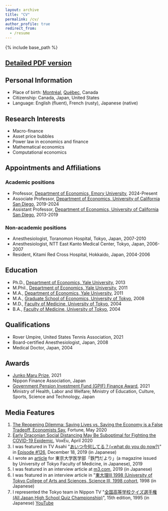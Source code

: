 ```yaml
---
layout: archive
title: "CV"
permalink: /cv/
author_profile: true
redirect_from:
  - /resume
---
```


{% include base_path %}

## [Detailed PDF version](https://drive.google.com/file/d/1LwWnbQ-aqI-jE9X8EFXQ4eJqTmIDm1mk)

## Personal Information
- Place of birth: [Montréal](https://en.wikipedia.org/wiki/Montreal), [Québec](https://en.wikipedia.org/wiki/Quebec), Canada
- Citizenship: Canada, Japan, United States
- Language: English (fluent), French (rusty), Japanese (native)

## Research Interests
- Macro-finance
- Asset price bubbles
- Power law in economics and finance
- Mathematical economics
- Computational economics

## Appointments and Affiliations

### Academic positions
- Professor, [Department of Economics, Emory University](https://economics.emory.edu/), 2024-Present
- Associate Professor, [Department of Economics, University of California San Diego](https://economics.ucsd.edu/), 2019-2024
- Assistant Professor, [Department of Economics, University of California San Diego](https://economics.ucsd.edu/), 2013-2019

### Non-academic positions
- Anesthesiologist, Toranomon Hospital, Tokyo, Japan, 2007-2010
- Anesthesiologist, NTT East Kanto Medical Center, Tokyo, Japan, 2006-2007
- Resident, Kitami Red Cross Hospital, Hokkaido, Japan, 2004-2006

## Education
- Ph.D., [Department of Economics, Yale University](https://economics.yale.edu/), 2013
- M.Phil., [Department of Economics, Yale University](https://economics.yale.edu/), 2011
- M.A., [Department of Economics, Yale University](https://economics.yale.edu/), 2011
- M.A., [Graduate School of Economics, University of Tokyo](http://www.e.u-tokyo.ac.jp/index-e.html), 2008
- M.D., [Faculty of Medicine, University of Tokyo](http://www.m.u-tokyo.ac.jp/english/), 2004
- B.A., [Faculty of Medicine, University of Tokyo](http://www.m.u-tokyo.ac.jp/english/), 2004

## Qualifications
- Rover Umpire, United States Tennis Association, 2021
- Board-certified Anesthesiologist, Japan, 2008
- Medical Doctor, Japan, 2004

## Awards
- [Junko Maru Prize](https://nfa-net.jp/news/2346/), 2021  
Nippon Finance Association, Japan
- [Government Pension Investment Fund (GPIF) Finance Award](https://www.gpif.go.jp/en/investment/research/awards/announcement_04.html), 2021  
Ministry of Health, Labor and Welfare; Ministry of Education, Culture, Sports, Science and Technology, Japan

## Media Features
1. [The Reopening Dilemma: Saving Lives vs. Saving the Economy is a False Tradeoff, Economists
Say](https://fortune.com/2020/05/04/reopening-reopen-economy-coronavirus-covid-19-lifting-lockdown-economists), Fortune, May 2020
1. [Early Draconian Social Distancing May Be Suboptimal for Fighting the COVID-19 Epidemic](https://voxeu.org/article/early-draconian-social-distancing-may-be-suboptimal-fighting-covid-19-epidemic#), VoxEu, April 2020
1. I was featured in TV Asahi "[あいつ今何してる？(=what do you do now?)](https://ja.wikipedia.org/wiki/%E3%81%82%E3%81%84%E3%81%A4%E4%BB%8A%E4%BD%95%E3%81%97%E3%81%A6%E3%82%8B%3F)" in [Episode #126](https://www.tv-asahi.co.jp/aitsuima2021/backnumber_new/0126/), December 18, 2019 (in Japanese)
1. I wrote an [article](https://alexisakira.github.io/files/tetsumon_dayori.pdf) for 東京大学医学部「鉄門だより」(a magazine issued by University of Tokyo Faculty of Medicine, in Japanese), 2019
1. I was featured in an interview article at [m3.com](https://www.m3.com/news/open/iryoishin/647648), 2019 (in Japanese)
1. I was featured in an interview article in "[東大理III 1998 (University of Tokyo College of Arts and Sciences, Science III, 1998 cohort](http://www.amazon.co.jp/%E6%9D%B1%E5%A4%A7%E7%90%863%E3%83%BB1998%E2%80%95%E5%A4%A9%E6%89%8D%E3%81%9F%E3%81%A1%E3%81%AE%E3%83%A1%E3%83%83%E3%82%BB%E3%83%BC%E3%82%B8-%E3%80%8C%E6%9D%B1%E5%A4%A7%E7%90%8631998%E3%80%8D%E7%B7%A8%E9%9B%86%E5%A7%94%E5%93%A1%E4%BC%9A/dp/4887185022), 1998 (in Japanese)
1. I represented the Tokyo team in Nippon TV "[全国高等学校クイズ選手権 (All Japan High School Quiz Championship)](https://www.ntv.co.jp/quiz/index.html)", 15th edition, 1995 (in Japanese) [YouTube](https://www.youtube.com/watch?v=J5kAQxVFaQc)
